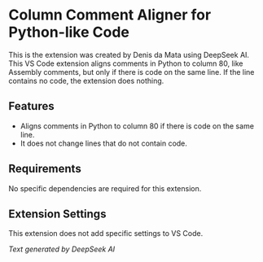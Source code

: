 # Column Comment Aligner for Python-like Code

This is the extension was created by Denis da Mata using DeepSeek AI. This VS Code extension aligns comments in Python
to
column 80, like Assembly comments, but only if there is code on the same line. If the line contains no code, the
extension does nothing.

## Features

- Aligns comments in Python to column 80 if there is code on the same line.
- It does not change lines that do not contain code.

## Requirements

No specific dependencies are required for this extension.

## Extension Settings

This extension does not add specific settings to VS Code.

_Text generated by DeepSeek AI_


